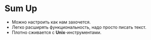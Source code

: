 # Sum Up

- Можно настроить как нам захочется.
- Легко расширять функциональность, надо просто писать текст.
- Плотно сживается с **Unix**-инструментами.
